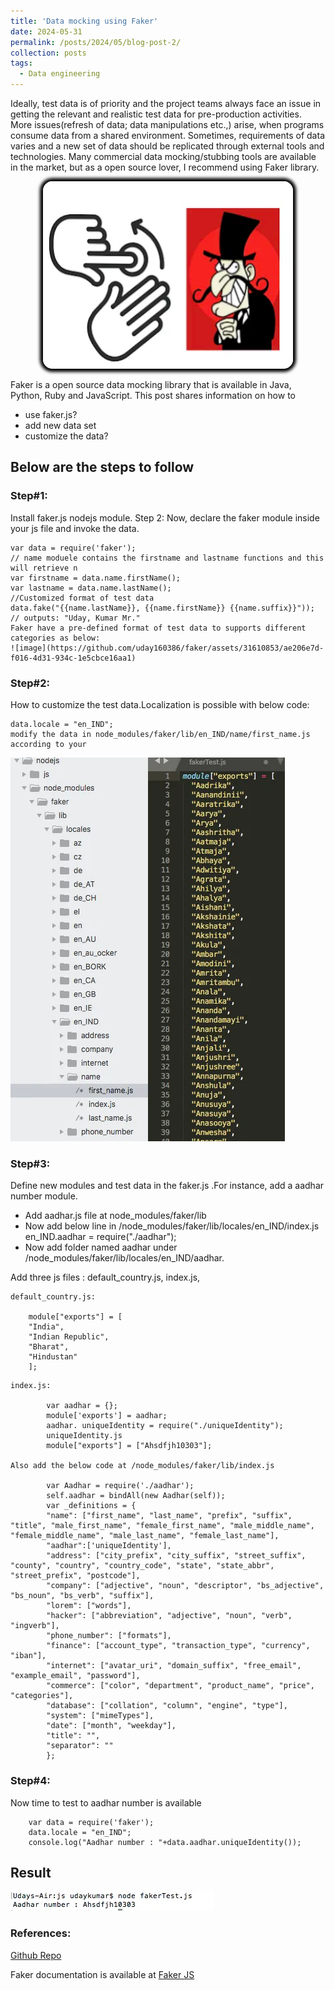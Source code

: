 ```yaml
---
title: 'Data mocking using Faker'
date: 2024-05-31
permalink: /posts/2024/05/blog-post-2/
collection: posts
tags:
  - Data engineering
---
```



Ideally, test data is of priority and the project teams always face an issue in getting the relevant and realistic test data for pre-production activities. More issues(refresh of data; data manipulations etc.,) arise, when programs consume data from a shared environment. Sometimes, requirements of data varies and a new set of data should be replicated through external tools and technologies.
Many commercial data mocking/stubbing tools are available in the market, but as a open source lover, I recommend using Faker library.

<p align="center">
  <img src="/images/posts/data_faker.jpeg" style="width:400px;height:300px; border-radius: 15px;box-shadow: 0px 0px 5px 5px #000000;">
</p>
Faker is a open source data mocking library that is available in Java, Python, Ruby and JavaScript. This post shares information on how to

- use faker.js?
- add new data set
- customize the data?

## Below are the steps to follow
### Step#1: 
Install faker.js nodejs module. Step 2: Now, declare the faker module inside your js file and invoke the data.
```
var data = require('faker');
// name moduele contains the firstname and lastname functions and this will retrieve n
var firstname = data.name.firstName();
var lastname = data.name.lastName();
//Customized format of test data
data.fake("{{name.lastName}}, {{name.firstName}} {{name.suffix}}"));
// outputs: "Uday, Kumar Mr."
Faker have a pre-defined format of test data to supports different categories as below:
![image](https://github.com/uday160386/faker/assets/31610853/ae206e7d-f016-4d31-934c-1e5cbce16aa1)
```

### Step#2:
How to customize the test data.Localization is possible with below code:
```
data.locale = "en_IND";
modify the data in node_modules/faker/lib/en_IND/name/first_name.js according to your

```
![screenshot](/images/posts/datafaker_2.jpeg)
### Step#3:
Define new modules and test data in the faker.js .For instance, add a aadhar number module.
- Add aadhar.js file at node_modules/faker/lib
- Now add below line in /node_modules/faker/lib/locales/en_IND/index.js en_IND.aadhar = require("./aadhar");
- Now add folder named aadhar under /node_modules/faker/lib/locales/en_IND/aadhar.

Add three js files : default_country.js, index.js,
```
default_country.js:

    module["exports"] = [
    "India",
    "Indian Republic",
    "Bharat",
    "Hindustan"
    ];
```
```
index.js:

        var aadhar = {};
        module['exports'] = aadhar;
        aadhar. uniqueIdentity = require("./uniqueIdentity");
        uniqueIdentity.js
        module["exports"] = ["Ahsdfjh10303"];
        
Also add the below code at /node_modules/faker/lib/index.js
        
        var Aadhar = require('./aadhar');
        self.aadhar = bindAll(new Aadhar(self));
        var _definitions = {
        "name": ["first_name", "last_name", "prefix", "suffix", "title", "male_first_name", "female_first_name", "male_middle_name", "female_middle_name", "male_last_name", "female_last_name"],
        "aadhar":['uniqueIdentity'],
        "address": ["city_prefix", "city_suffix", "street_suffix", "county", "country", "country_code", "state", "state_abbr", "street_prefix", "postcode"],
        "company": ["adjective", "noun", "descriptor", "bs_adjective", "bs_noun", "bs_verb", "suffix"],
        "lorem": ["words"],
        "hacker": ["abbreviation", "adjective", "noun", "verb", "ingverb"],
        "phone_number": ["formats"],
        "finance": ["account_type", "transaction_type", "currency", "iban"],
        "internet": ["avatar_uri", "domain_suffix", "free_email", "example_email", "password"],
        "commerce": ["color", "department", "product_name", "price", "categories"],
        "database": ["collation", "column", "engine", "type"],
        "system": ["mimeTypes"],
        "date": ["month", "weekday"],
        "title": "",
        "separator": ""
        };
```
### Step#4:
Now time to test to aadhar number is available
```
    var data = require('faker');
    data.locale = "en_IND";
    console.log("Aadhar number : "+data.aadhar.uniqueIdentity());
```
## Result

![screenshot](/images/posts/datafaker_result.jpeg)


### References:
[Github Repo](https://github.com/marak/Faker.js/)

Faker documentation is available at 
[Faker JS](https://github.com/marak/Faker.js/)



